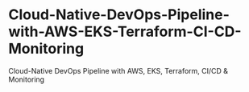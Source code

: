 # Cloud-Native-DevOps-Pipeline-with-AWS-EKS-Terraform-CI-CD-Monitoring
Cloud-Native DevOps Pipeline with AWS, EKS, Terraform, CI/CD &amp; Monitoring

